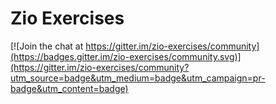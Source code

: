 # Zio Exercises

[![Join the chat at https://gitter.im/zio-exercises/community](https://badges.gitter.im/zio-exercises/community.svg)](https://gitter.im/zio-exercises/community?utm_source=badge&utm_medium=badge&utm_campaign=pr-badge&utm_content=badge)
